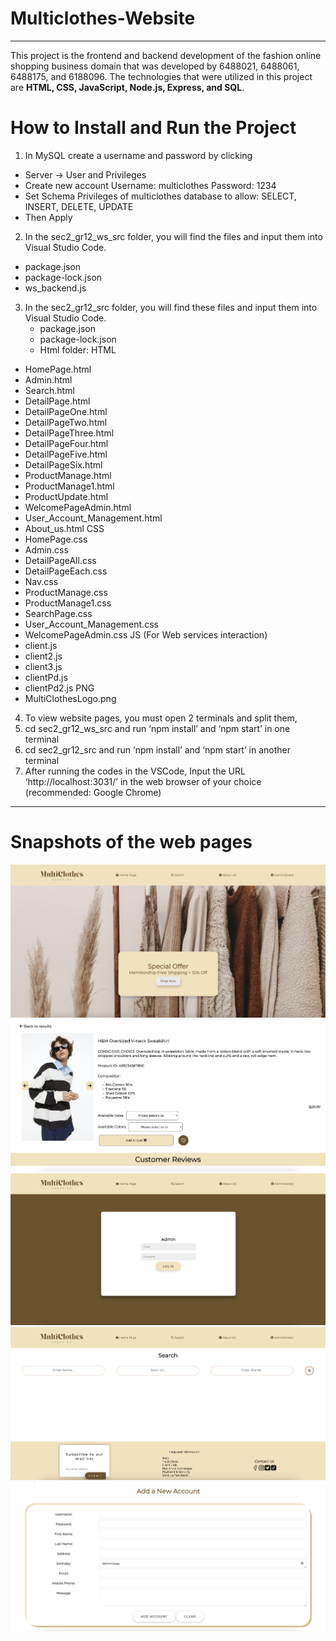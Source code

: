 # Multiclothes-Website
---

This project is the frontend and backend development of the fashion online shopping business domain that was developed by 6488021, 6488061, 6488175, and 6188096. The technologies that were utilized in this project are **HTML, CSS, JavaScript, Node.js, Express, and SQL**.


# How to Install and Run the Project
1. In MySQL create a username and password by clicking 
* Server -> User and Privileges
* Create new account 
Username: multiclothes
Password: 1234
* Set Schema Privileges of multiclothes database to allow: SELECT, INSERT, DELETE, UPDATE
* Then Apply
2. In the sec2_gr12_ws_src folder, you will find the files and input them into Visual Studio Code.
* package.json
* package-lock.json
* ws_backend.js
3. In the sec2_gr12_src folder, you will find these files and input them into Visual Studio Code.
   * package.json
   * package-lock.json
   * Html folder:
HTML
* HomePage.html
* Admin.html
* Search.html
* DetailPage.html
* DetailPageOne.html
* DetailPageTwo.html
* DetailPageThree.html
* DetailPageFour.html
* DetailPageFive.html
* DetailPageSix.html
* ProductManage.html
* ProductManage1.html
* ProductUpdate.html
* WelcomePageAdmin.html
* User_Account_Management.html
* About_us.html
CSS
* HomePage.css
* Admin.css
* DetailPageAll.css
* DetailPageEach.css
* Nav.css
* ProductManage.css
* ProductManage1.css
* SearchPage.css
* User_Account_Management.css
* WelcomePageAdmin.css
JS (For Web services interaction)
* client.js
* client2.js
* client3.js
* clientPd.js
* clientPd2.js
PNG
* MultiClothesLogo.png
4. To view website pages, you must open 2 terminals and split them,
5. cd sec2_gr12_ws_src and run ‘npm install’ and ‘npm start’ in one terminal
6. cd sec2_gr12_src and run ‘npm install’ and ‘npm start’ in another terminal
8. After running the codes in the VSCode, Input the URL ‘http://localhost:3031/’ in the web browser of your choice (recommended: Google Chrome)

---
# Snapshots of the web pages
<img src="./img/pic1.png">
<img src="./img/pic2.png">
<img src="./img/pic3.png">
<img src="./img/pic4.png">
<img src="./img/pic5.png">
